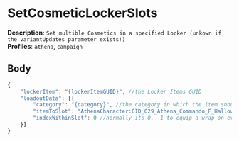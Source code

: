 # SetCosmeticLockerSlots

**Description**: `Set multible Cosmetics in a specified Locker (unkown if the variantUpdates parameter exists!)` \
**Profiles**: `athena`, `campaign`

## Body
```js
{
    "lockerItem": "{lockerItemGUID}", //the Locker Items GUID
    "loadoutData": [{
        "category": "{category}", //the category in which the item should be set, e.g. Character, Backpack, Dance
        "itemToSlot": "AthenaCharacter:CID_029_Athena_Commando_F_Halloween", //the cosmetic to equip (see formating in the example!)
        "indexWithinSlot": 0 //normally its 0, -1 to equip a wrap on every slot, else (0-5 on emotes stuff, 0-6 on wraps stuff)
    }]
}
```
